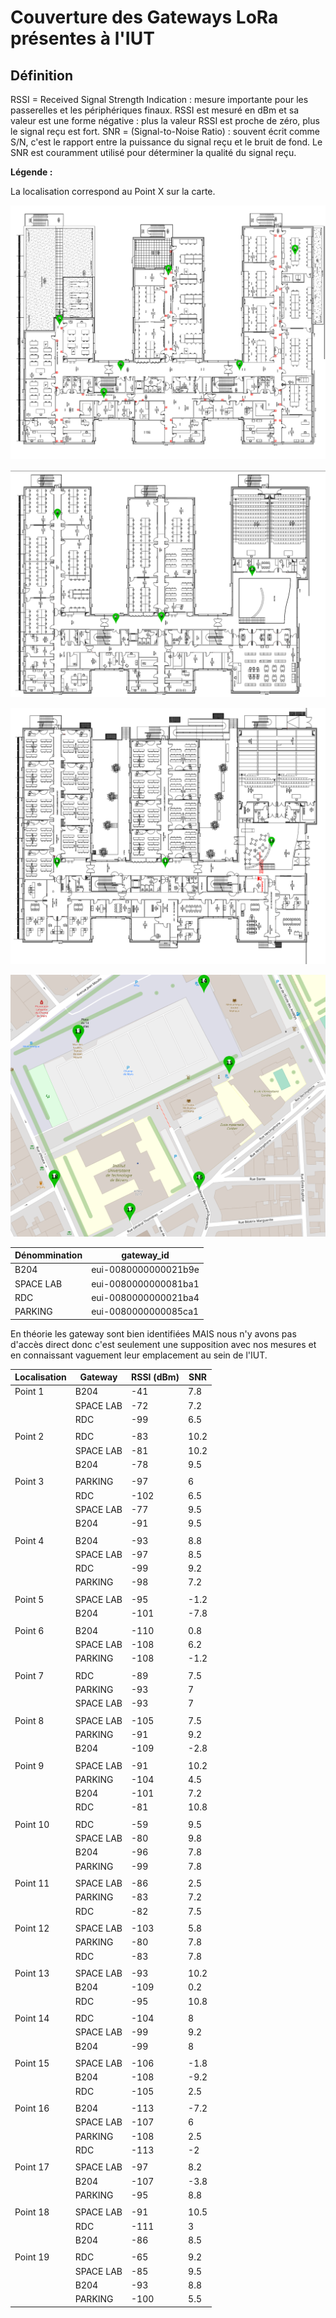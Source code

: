 # Couverture des Gateways LoRa présentes à l'IUT

## Définition

RSSI = Received Signal Strength Indication : mesure importante pour les passerelles et les périphériques finaux. RSSI est mesuré en dBm et sa valeur est une forme négative : plus la valeur RSSI est proche de zéro, plus le signal reçu est fort.
SNR = (Signal-to-Noise Ratio) : souvent écrit comme S/N, c'est le rapport entre la puissance du signal reçu et le bruit de fond. Le SNR est couramment utilisé pour déterminer la qualité du signal reçu.

__Légende :__

La localisation correspond au Point X sur la carte.

![R+2](R+2_light.png)

![R+1](R+1_light.png)

![RDC](Rdc_light.png)

![outside](carte.png)

Dénommination|gateway_id
-|-
B204|eui-0080000000021b9e
SPACE LAB|eui-0080000000081ba1
RDC|eui-0080000000021ba4
PARKING|eui-0080000000085ca1
En théorie les gateway sont bien identifiées MAIS nous n'y avons pas d'accès direct donc c'est seulement une supposition avec nos mesures et en connaissant vaguement leur emplacement au sein de l'IUT.

Localisation|Gateway|RSSI (dBm)|SNR|
-|-|-|-|
Point 1|B204|-41|7.8
||SPACE LAB|-72|7.2
||RDC|-99|6.5
||||
Point 2|RDC|-83|10.2
||SPACE LAB|-81|10.2
||B204|-78|9.5
||||
Point 3|PARKING|-97|6
||RDC|-102|6.5
||SPACE LAB|-77|9.5
||B204|-91|9.5
||||
Point 4|B204|-93|8.8
||SPACE LAB|-97|8.5
||RDC|-99|9.2
||PARKING|-98|7.2
||||
Point 5|SPACE LAB|-95|-1.2
||B204|-101|-7.8
||||
Point 6|B204|-110|0.8
||SPACE LAB|-108|6.2
||PARKING|-108|-1.2
||||
Point 7|RDC|-89|7.5
||PARKING|-93|7
||SPACE LAB|-93|7
||||
Point 8|SPACE LAB|-105|7.5
||PARKING|-91|9.2
||B204|-109|-2.8
||||
Point 9|SPACE LAB|-91|10.2
||PARKING|-104|4.5
||B204|-101|7.2
||RDC|-81|10.8
||||
Point 10|RDC|-59|9.5
||SPACE LAB|-80|9.8
||B204|-96|7.8
||PARKING|-99|7.8
|||
Point 11|SPACE LAB|-86|2.5
||PARKING|-83|7.2
||RDC|-82|7.5
|||
Point 12|SPACE LAB|-103|5.8
||PARKING|-80|7.8
||RDC|-83|7.8
|||
Point 13|SPACE LAB|-93|10.2
||B204|-109|0.2
||RDC|-95|10.8
|||
Point 14|RDC|-104|8
||SPACE LAB|-99|9.2
||B204|-99|8
|||
Point 15|SPACE LAB|-106|-1.8
||B204|-108|-9.2
||RDC|-105|2.5
|||
Point 16|B204|-113|-7.2
||SPACE LAB|-107|6
||PARKING|-108|2.5
||RDC|-113|-2
|||
Point 17|SPACE LAB|-97|8.2
||B204|-107|-3.8
||PARKING|-95|8.8
|||
Point 18|SPACE LAB|-91|10.5
||RDC|-111|3
||B204|-86|8.5
|||
Point 19|RDC|-65|9.2
||SPACE LAB|-85|9.5
||B204|-93|8.8
||PARKING|-100|5.5
